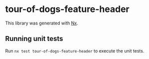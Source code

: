 # tour-of-dogs-feature-header

This library was generated with [Nx](https://nx.dev).

## Running unit tests

Run `nx test tour-of-dogs-feature-header` to execute the unit tests.

